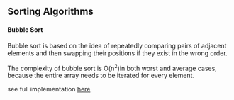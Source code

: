 ## Sorting Algorithms

#### Bubble Sort

Bubble sort is based on the idea of repeatedly comparing pairs of adjacent elements and then swapping their positions if they exist in the wrong order. 

The complexity of bubble sort is O(n<sup>2</sup>)in both worst and average cases, because the entire array needs to be iterated for every element.

see full implementation [here](https://github.com/jainayu/Data-Structures-and-Algorithms/blob/master/Sorting%20Algorithm/BubbleSort.cpp)
